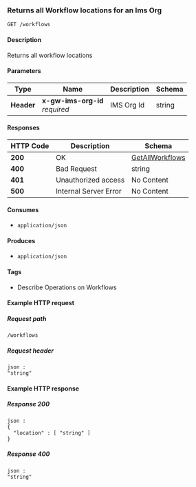 
<a name="getworkflowlocations"></a>
### Returns all Workflow locations for an Ims Org
```
GET /workflows
```


#### Description
Returns all  workflow locations


#### Parameters

|Type|Name|Description|Schema|
|---|---|---|---|
|**Header**|**x-gw-ims-org-id**  <br>*required*|IMS Org Id|string|


#### Responses

|HTTP Code|Description|Schema|
|---|---|---|
|**200**|OK|[GetAllWorkflows](../definitions/GetAllWorkflows.md#getallworkflows)|
|**400**|Bad Request|string|
|**401**|Unauthorized access|No Content|
|**500**|Internal Server Error|No Content|


#### Consumes

* `application/json`


#### Produces

* `application/json`


#### Tags

* Describe Operations on Workflows


#### Example HTTP request

##### Request path
```
/workflows
```


##### Request header
```
json :
"string"
```


#### Example HTTP response

##### Response 200
```
json :
{
  "location" : [ "string" ]
}
```


##### Response 400
```
json :
"string"
```



